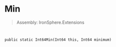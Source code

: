 ﻿

# Min

> Assembly: IronSphere.Extensions



```


public static Int64Min(Int64 this, Int64 minimum)
```